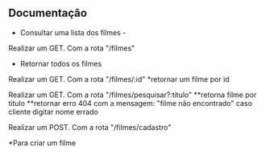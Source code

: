 ## Documentação

- Consultar uma lista dos filmes - 

Realizar um GET. Com a rota "/filmes" 
 * Retornar todos os filmes

Realizar um GET. Com a rota "/filmes/:id"
*retornar um filme por id

Realizar um GET. Com a rota "/filmes/pesquisar?:titulo"
**retorna filme por titulo
**retornar erro 404 com a mensagem: "filme não encontrado" caso cliente digitar nome errado

Realizar um POST. Com a rota "/filmes/cadastro"

*Para criar um filme